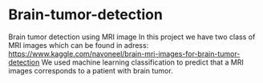 # Brain-tumor-detection
Brain tumor detection using MRI image
In this project we have two class of MRI images which can be found in adress: https://www.kaggle.com/navoneel/brain-mri-images-for-brain-tumor-detection
We used machine learning classification to predict that a MRI images corresponds to a patient with brain tumor.
